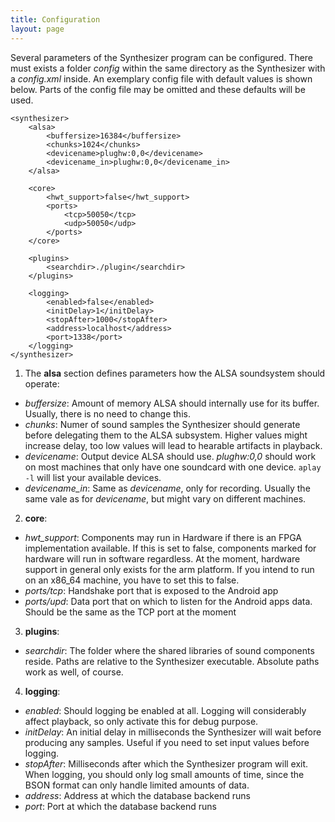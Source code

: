 ```yaml
---
title: Configuration
layout: page
---
```


Several parameters of the Synthesizer program can be configured. There must exists a folder *config* within the same directory as the Synthesizer with a *config.xml* inside.
An exemplary config file with default values is shown below. Parts of the config file may be omitted and these defaults will be used.

```
<synthesizer>
    <alsa>
        <buffersize>16384</buffersize>
        <chunks>1024</chunks>
        <devicename>plughw:0,0</devicename>
        <devicename_in>plughw:0,0</devicename_in>
    </alsa>
    
    <core>
        <hwt_support>false</hwt_support>
        <ports>
            <tcp>50050</tcp>
            <udp>50050</udp>
        </ports>
    </core>
    
    <plugins>
        <searchdir>./plugin</searchdir>
    </plugins>
    
    <logging>
    	<enabled>false</enabled>
    	<initDelay>1</initDelay>
    	<stopAfter>1000</stopAfter>
    	<address>localhost</address>
    	<port>1338</port>
    </logging>    
</synthesizer>
```

1. The **alsa** section defines parameters how the ALSA soundsystem should operate:
 - *buffersize*: Amount of memory ALSA should internally use for its buffer. Usually, there is no need to change this.
 - *chunks*: Numer of sound samples the Synthesizer should generate before delegating them to the ALSA subsystem. Higher values might increase delay, too low values will lead to hearable artifacts in playback.
 - *devicename*: Output device ALSA should use. *plughw:0,0* should work on most machines that only have one soundcard with one device. `aplay -l` will list your available devices.
 - *devicename_in*: Same as *devicename*, only for recording. Usually the same vale as for *devicename*, but might vary on different machines.
2. **core**:
 - *hwt_support*: Components may run in Hardware if there is an FPGA implementation available. If this is set to false, components marked for hardware will run in software regardless. At the moment, hardware support in general only exists for the arm platform. If you intend to run on an x86_64 machine, you have to set this to false.
 - *ports/tcp*: Handshake port that is exposed to the Android app
 - *ports/upd*: Data port that on which to listen for the Android apps data. Should be the same as the TCP port at the moment
3. **plugins**:
 - *searchdir*: The folder where the shared libraries of sound components reside. Paths are relative to the Synthesizer executable. Absolute paths work as well, of course.
4. **logging**:
 - *enabled*: Should logging be enabled at all. Logging will considerably affect playback, so only activate this for debug purpose.
 - *initDelay*: An initial delay in milliseconds the Synthesizer will wait before producing any samples. Useful if you need to set input values before logging.
 - *stopAfter*: Milliseconds after which the Synthesizer program will exit. When logging, you should only log small amounts of time, since the BSON format can only handle limited amounts of data.
 - *address*: Address at which the database backend runs
 - *port*: Port at which the database backend runs
